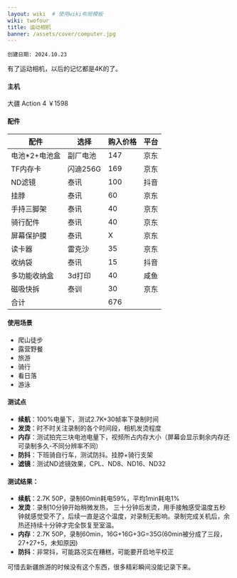 ```yaml
---
layout: wiki  # 使用wiki布局模板
wiki: twofour
title: 运动相机
banner: /assets/cover/computer.jpg
--- 
```

`创建日期: 2024.10.23`

有了运动相机，以后的记忆都是4K的了。

#### 主机
大疆 Action 4
￥1598

#### 配件 
| 配件      | 选择 | 购入价格 | 平台 |
| ----------- | ----------- | ----------- | ----------- |
| 电池*2+电池盒      |    副厂电池    |    147    |京东       |
| TF内存卡      |    闪迪256G    |    169    |京东       |
| ND滤镜      |    泰讯    |    100    |抖音       |
| 挂脖      |    泰讯    |    60    |京东       |
| 手持三脚架      |    泰讯    |    40    |京东       |
| 骑行配件      |    泰讯    |    40    |京东       |
| 屏幕保护膜      |    泰讯    |    X    |京东       |
| 读卡器      |    雷克沙    |    35    |京东       |
| 收纳袋      |    泰讯    |    15    |抖音       |
| 多功能收纳盒      |    3d打印    |    40    |咸鱼       |
| 磁吸快拆      |    泰训    |    30    |京东       |
| 合计      |        |    676    |       |

#### 使用场景
- 爬山徒步
- 露营野餐
- 旅游
- 骑行
- 看日落
- 游泳

#### 测试点
- **续航**：100%电量下，测试2.7K+30帧率下录制时间
- **发烫**：时不时关注录制的各个时间段，相机发烫程度
- **内存**：测试拍完三块电池电量下，视频所占内存大小（屏幕会显示剩余内存还可录制多久-不同分辨率不同）
- **防抖**：下班骑自行车，测试防抖。挂脖+骑行支架
- **滤镜**：测试ND滤镜效果，CPL、ND8、ND16、ND32
  
#### 测试结果：
- **续航**：2.7K 50P，录制60min耗电59%，平均1min耗电1%
- **发烫**：录制10分钟开始稍微发热， 三十分钟后发烫，用手接触感受温度五秒钟就感觉受不了，后续一直是这个温度，对录制无影响。录制完成关机后，余热还持续十分钟才完全恢复至室温。
- **内存**：2.7K 50P，录制60min，16G+16G+3G=35G(60min被分成了三段，27+27+5，未知原因)
- **防抖**：非常抖，可能路况实在糟糕，可能要开启地平校正



可惜去新疆旅游的时候没有这个东西，很多精彩瞬间没能记录下来。

